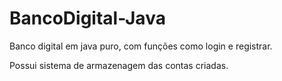 # BancoDigital-Java
Banco digital em java puro, com funções como login e registrar.

Possui sistema de armazenagem das contas criadas.
